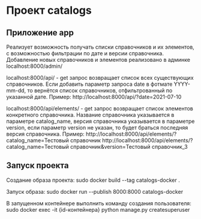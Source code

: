 # Проект catalogs

## Приложение app 

Реализует возможность получать списки справочников и их элементов, 
с возможностью фильтрации по дате и версии справочника.
Добавление новых справочников и элементов реализовано в админке localhost:8000/admin/

localhost:8000/api/ - get запрос возвращает список всех существующих справочников. 
Если добавить параметр запроса date в фотмате YYYY-mm-dd, то вернётся список справочников,
отфильтрованный по указанной дате. 
Пример: http://localhost:8000/api/?date=2021-07-10

localhost:8000/api/elements/ - get запрос возвращает список элементов конкретного справочника. Название справочника 
указывается в параметре catalog_name, версия справочника указывается в параметре version, если параметр 
version не указан, то будет браться последняя версия справочника.
Пример: http://localhost:8000/api/elements/?catalog_name=Тестовый справочник
        http://localhost:8000/api/elements/?catalog_name=Тестовый справочник&version=Тестовый справочник_3

## Запуск проекта

Создание образа проекта:
sudo docker build --tag catalogs-docker .

Запуск образа:
sudo docker run --publish 8000:8000 catalogs-docker

В запущенном контейнере выполнить команду создания пользователя:
sudo docker exec -it {id-контейнера} python manage.py createsuperuser


